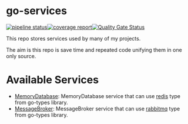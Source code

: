 # go-services

[![pipeline status](https://git.windmaker.net/a-castellano/go-services/badges/master/pipeline.svg)](https://git.windmaker.net/a-castellano/go-services/pipelines)[![coverage report](https://git.windmaker.net/a-castellano/go-services/badges/master/coverage.svg)](https://a-castellano.gitpages.windmaker.net/go-services/coverage.html)[![Quality Gate Status](https://sonarqube.windmaker.net/api/project_badges/measure?project=a-castellano_go-services_7930712b-1aab-4ea2-a917-853d91ec9cc6&metric=alert_status&token=sqb_a42785fa06f27139e2134dd8221c060aa2324877)](https://sonarqube.windmaker.net/dashboard?id=a-castellano_go-services_7930712b-1aab-4ea2-a917-853d91ec9cc6)

This repo stores services used by many of my projects.

The aim is this repo is save time and repeated code unifying them in one only source.

# Available Services

- [MemoryDatabase](/memorydatabase): MemoryDatabase service that can use [redis](https://git.windmaker.net/a-castellano/go-types/-/tree/master/redis) type from go-types library.
- [MessageBroker](/messagebroker): MessageBroker service that can use [rabbitmq](https://git.windmaker.net/a-castellano/go-types/-/tree/master/rabbitmq) type from go-types library.

